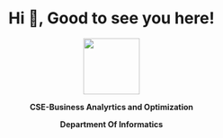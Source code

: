  <h1 align="center">  Hi 👋, Good to see you here!</h1>
</p>  
<p align="center">
 <img width="100" src="https://www.linuxfoundation.org/wp-content/uploads/2018/12/Logo-upes.png">
</p>
<p align="center" color="grey">
  <strong>CSE-Business Analyrtics and Optimization</strong>
</p>
<p align="center" color="grey">
  <strong>Department Of Informatics</strong>
</p> 
